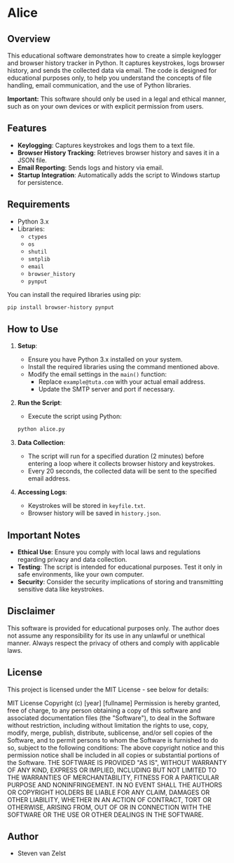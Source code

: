 # Alice

## Overview

This educational software demonstrates how to create a simple keylogger and browser history tracker in Python. It captures keystrokes, logs browser history, and sends the collected data via email. The code is designed for educational purposes only, to help you understand the concepts of file handling, email communication, and the use of Python libraries.

**Important:** This software should only be used in a legal and ethical manner, such as on your own devices or with explicit permission from users.

## Features

- **Keylogging**: Captures keystrokes and logs them to a text file.
- **Browser History Tracking**: Retrieves browser history and saves it in a JSON file.
- **Email Reporting**: Sends logs and history via email.
- **Startup Integration**: Automatically adds the script to Windows startup for persistence.
  
## Requirements

- Python 3.x
- Libraries: 
  - `ctypes`
  - `os`
  - `shutil`
  - `smtplib`
  - `email`
  - `browser_history`
  - `pynput`
  
You can install the required libraries using pip:

```bash
pip install browser-history pynput
```

## How to Use

1. **Setup**:
   - Ensure you have Python 3.x installed on your system.
   - Install the required libraries using the command mentioned above.
   - Modify the email settings in the `main()` function:
     - Replace `example@tuta.com` with your actual email address.
     - Update the SMTP server and port if necessary.

2. **Run the Script**:
   - Execute the script using Python:
   ```bash
   python alice.py
   ```

3. **Data Collection**:
   - The script will run for a specified duration (2 minutes) before entering a loop where it collects browser history and keystrokes.
   - Every 20 seconds, the collected data will be sent to the specified email address.

4. **Accessing Logs**:
   - Keystrokes will be stored in `keyfile.txt`.
   - Browser history will be saved in `history.json`.

## Important Notes

- **Ethical Use**: Ensure you comply with local laws and regulations regarding privacy and data collection.
- **Testing**: The script is intended for educational purposes. Test it only in safe environments, like your own computer.
- **Security**: Consider the security implications of storing and transmitting sensitive data like keystrokes.

## Disclaimer

This software is provided for educational purposes only. The author does not assume any responsibility for its use in any unlawful or unethical manner. Always respect the privacy of others and comply with applicable laws. 

## License

This project is licensed under the MIT License - see below for details:

MIT License Copyright (c) [year] [fullname] Permission is hereby granted, free of charge, to any person obtaining a copy of this software and associated documentation files (the "Software"), to deal in the Software without restriction, including without limitation the rights to use, copy, modify, merge, publish, distribute, sublicense, and/or sell copies of the Software, and to permit persons to whom the Software is furnished to do so, subject to the following conditions: The above copyright notice and this permission notice shall be included in all copies or substantial portions of the Software. THE SOFTWARE IS PROVIDED "AS IS", WITHOUT WARRANTY OF ANY KIND, EXPRESS OR IMPLIED, INCLUDING BUT NOT LIMITED TO THE WARRANTIES OF MERCHANTABILITY, FITNESS FOR A PARTICULAR PURPOSE AND NONINFRINGEMENT. IN NO EVENT SHALL THE AUTHORS OR COPYRIGHT HOLDERS BE LIABLE FOR ANY CLAIM, DAMAGES OR OTHER LIABILITY, WHETHER IN AN ACTION OF CONTRACT, TORT OR OTHERWISE, ARISING FROM, OUT OF OR IN CONNECTION WITH THE SOFTWARE OR THE USE OR OTHER DEALINGS IN THE SOFTWARE.

## Author

- Steven van Zelst
